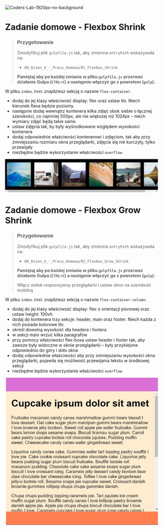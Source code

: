 ![Coders-Lab-1920px-no-background](https://user-images.githubusercontent.com/152855/73064373-5ed69780-3ea1-11ea-8a71-3d370a5e7dd8.png)


# Zadanie domowe - Flexbox Shrink

> ### Przygotowanie
> Zmodyfikuj plik `gulpfile.js` tak, aby zmienna `entryPath` wskazywała na:
> -  `08_Dzien_4_-_Praca_domowa/01_Flexbox_Shrink`
>
> **Pamiętaj aby po każdej zmianie w pliku `gulpfile.js` przerwać działanie Gulpa (`CTRL+C`) a następnie włączyć go z powrotem (`gulp`).**

W pliku `index.html` znajdziesz sekcję o nazwie `flex-container`.

* dodaj do jej klasy właściwość display: flex oraz ustaw tło. Niech kierunek flexa będzie poziomy.
* następnie dodaj wewnątrz kontenera kilka zdjęć obok siebie o łącznej szerokości, co najmniej 500px, ale nie większej niż 1024px – niech wymiary zdjęć będą takie same.
* ustaw zdjęcia tak, by były wyśrodkowane względem wysokości kontenera
* dodaj odpowiednie właściwości kontenerowi i zdjęciom, tak aby przy zmniejszaniu rozmiaru okna przeglądarki, zdjęcia się nie kurczyły, tylko przewijały
* niezbędne będzie wykorzystanie właściwości `overflow`

![Flexbox](images/flex-shrink.jpg) 

# Zadanie domowe - Flexbox Grow Shrink

> ### Przygotowanie
> Zmodyfikuj plik `gulpfile.js` tak, aby zmienna `entryPath` wskazywała na:
> -  `08_Dzien_4_-_Praca_domowa/02_Flexbox_Grow_Shrink`
>
> **Pamiętaj aby po każdej zmianie w pliku `gulpfile.js` przerwać działanie Gulpa (`CTRL+C`) a następnie włączyć go z powrotem (`gulp`).**

> Włącz widok responsywny przeglądarki i ustaw okno na szerokość mobilną

W pliku `index.html` znajdziesz sekcję o nazwie `flex-container-column`.

* dodaj do jej klasy właściwość display: flex o orientacji pionowej oraz ustaw height: 100vh
* dodaj do kontenera trzy sekcje: header, main oraz footer. Niech każda z nich posiada kolorowe tło.
* określ dowolną wysokość dla headera i footera
* w sekcji main wrzuć kilka paragrafów
* przy pomocy właściwości flex-boxa ustaw header i footer tak, aby zawsze były widoczne w oknie przeglądarki – były przyklejone odpowiednio do góry i dołu okna
* dodaj odpowiednie właściwości aby przy zmniejszaniu wysokości okna przeglądarki, pojawiła się możliwość przewijania tekstu w środkowej sekcji
* niezbędne będzie wykorzystanie właściwości `overflow`

![Flexbox](images/flex-grow-shrink.jpg)
